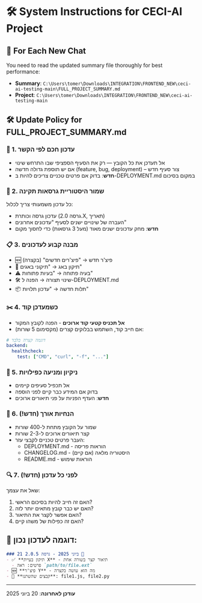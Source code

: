 # 🛠️ System Instructions for CECI-AI Project

## 📖 For Each New Chat
You need to read the updated summary file thoroughly for best performance:
- **Summary**: `C:\Users\tomer\Downloads\INTEGRATION\FRONTEND_NEW\ceci-ai-testing-main\FULL_PROJECT_SUMMARY.md`
- **Project**: `C:\Users\tomer\Downloads\INTEGRATION\FRONTEND_NEW\ceci-ai-testing-main`

## 🛠️ Update Policy for FULL_PROJECT_SUMMARY.md

### 🧭 1. עדכון חכם לפי הקשר
- אל תעדכן את כל הקובץ — רק את הסעיף הספציפי שבו התרחש שינוי
- אם יש תוספת גדולה חדשה (feature, bug, deployment) – צור סעיף חדש
- **חדש**: בדוק אם פרטים טכניים צריכים להיות ב-DEPLOYMENT.md במקום בסיכום

### 🔁 2. שמור היסטוריית גרסאות תקינה
כל עדכון משמעותי צריך לכלול:
- עדכון גרסה וכותרת (גרסה 2.0.X, תאריך)
- העברה של שינויים ישנים לסעיף "עדכונים אחרונים"
- **חדש**: מחק עדכונים ישנים מאוד (מעל 3 גרסאות) כדי לחסוך מקום

### 📋 3. מבנה קבוע לעדכונים
- 🆕 פיצ'ר חדש → "פיצ'רים חדשים" (בקצרה)
- 🐛 תיקון באג → "תיקוני באגים" 
- ⚠️ בעיה פתוחה → "בעיות פתוחות"
- 🛠️ שינוי תצורה → הפנה ל-DEPLOYMENT.md
- 📦 תלות חדשה → "עדכון תלויות"

### ✂️ 4. כשמעדכן קוד
- **אל תכניס קטעי קוד ארוכים** - הפנה לקובץ המקור
- אם חייב קוד, השתמש בבלוקים קצרים (מקסימום 5 שורות):
```yaml
# דוגמה קצרה בלבד
backend:
  healthcheck:
    test: ["CMD", "curl", "-f", "..."]
```

### 🧼 5. ניקיון ומניעה כפילויות
- אל תכפיל סעיפים קיימים
- בדוק אם המידע כבר קיים לפני הוספה
- **חדש**: העדף הפניות על פני תיאורים ארוכים

### 📏 6. הנחיות אורך (חדש!)
- שמור על הקובץ מתחת ל-400 שורות
- קצר תיאורים ארוכים ל-2-3 שורות
- העבר פרטים טכניים לקבצי עזר:
  - DEPLOYMENT.md - הוראות פריסה
  - CHANGELOG.md - היסטוריה מלאה (אם קיים)
  - README.md - הוראות שימוש

### 🔍 7. לפני כל עדכון (חדש!)
שאל את עצמך:
1. האם זה חייב להיות בסיכום הראשי?
2. האם יש כבר קובץ מתאים יותר לזה?
3. האם אפשר לקצר את התיאור?
4. האם זה כפילות של משהו קיים?

## 📝 דוגמה לעדכון נכון:
```markdown
### 21 ביוני 2025 - גרסה 2.0.5 🎯
- ✅ **תיקון בעיית X** - תיאור קצר בשורה אחת
  - פרטים: ראה `path/to/file.ext`
- 🆕 **פיצ'ר Y** - מה הוא עושה בקצרה
- 📝 **קבצים שהשתנו**: file1.js, file2.py
```

---
**עודכן לאחרונה**: 20 ביוני 2025

